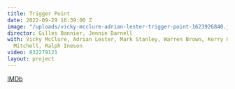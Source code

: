 ```yaml
---
title: Trigger Point
date: 2022-09-29 16:39:00 Z
image: "/uploads/vicky-mcclure-adrian-lester-trigger-point-1623926840.jpeg"
director: Gilles Bannier, Jennie Darnell
with: Vicky McClure, Adrian Lester, Mark Stanley, Warren Brown, Kerry Godliman, Ewan
  Mitchell, Ralph Ineson
video: 832279121
layout: project
---
```


[IMDb](https://www.imdb.com/title/tt11958610/?ref_=nv_sr_srsg_0_tt_8_nm_0_q_trigger%2520point)
